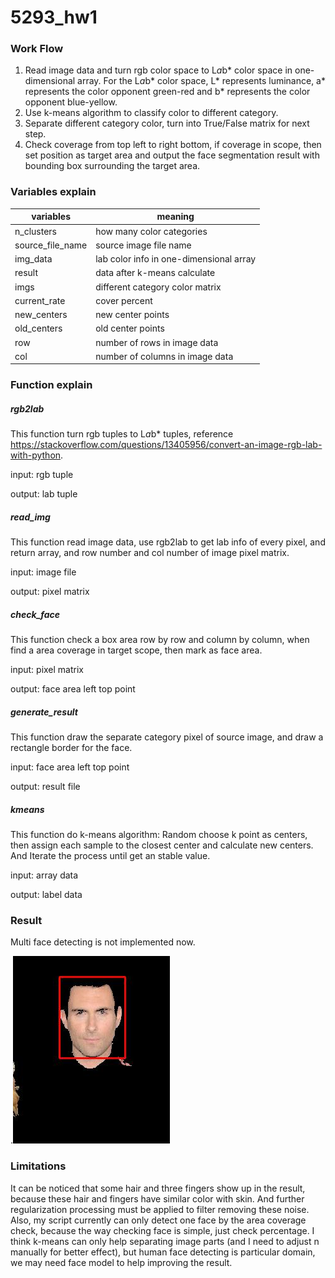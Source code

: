 # 5293_hw1
### Work Flow
1. Read image data and turn rgb color space to L*a*b* color space in one-dimensional array. For the  L*a*b* color space, L* represents luminance, a*  represents the color opponent green-red and b*  represents the color opponent blue-yellow.
3. Use k-means algorithm to classify color to different category.
4. Separate different category color, turn into True/False matrix for next step.
5. Check coverage from top left to right bottom, if coverage in scope, then set position as target area and output the face segmentation result with bounding box surrounding the target area.

### Variables explain
| variables | meaning |
| --- | --- |
| n_clusters | how many color categories |
| source_file_name | source image file name|
| img_data | lab color info in one-dimensional array |
| result | data after k-means calculate | 
| imgs | different category color matrix | 
| current_rate | cover percent | 
| new_centers | new center points|
| old_centers | old center points |
| row | number of rows in image data | 
| col | number of columns in image data | 

### Function explain

##### rgb2lab
This function turn rgb tuples to L*a*b* tuples, reference https://stackoverflow.com/questions/13405956/convert-an-image-rgb-lab-with-python.

input: rgb tuple

output: lab tuple
    
##### read_img
This function read image data, use rgb2lab to get lab info of every pixel, and return array, and row number and col number of image pixel matrix.

input: image file

output: pixel matrix

##### check_face
This function check a box area row by row and column by column, when find a area coverage in target scope, then mark as face area.

input: pixel matrix

output: face area left top point

##### generate_result
This function draw the separate category pixel of source image, and draw a rectangle border for the face.

input: face area left top point

output: result file

##### kmeans
This function do k-means algorithm:
Random choose k point as centers, then assign each sample to the closest center and calculate new centers. And Iterate the process until get an stable value. 

input: array data

output: label data

### Result
Multi face detecting is not implemented now.

.![](89_48result.jpg)

### Limitations
It can be noticed that some hair and three fingers show up in the result, because these hair and fingers have similar color with skin. And further regularization processing must be applied to filter removing these noise. Also, my script currently can only detect one face by the area coverage check, because the way checking face is simple, just check percentage. I think k-means can only help separating image parts (and I need to adjust n manually for better effect), but human face detecting is particular domain, we may need face model to help improving the result. 
